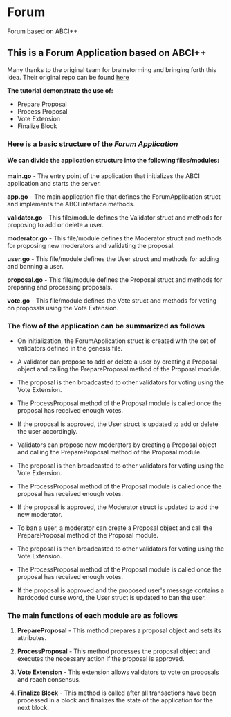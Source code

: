 # Forum

Forum based on ABCI++

## This is a Forum Application based on ABCI++

Many thanks to the original team for brainstorming and bringing forth this idea. Their original repo can be found [here](https://github.com/interchainio/forum)

**The tutorial demonstrate the use of:**

- Prepare Proposal
- Process Proposal
- Vote Extension
- Finalize Block

### Here is a basic structure of the *Forum Application*

#### We can divide the application structure into the following files/modules:

**main.go** - The entry point of the application that initializes the ABCI application and starts the server.

**app.go** - The main application file that defines the ForumApplication struct and implements the ABCI interface methods.

**validator.go** - This file/module defines the Validator struct and methods for proposing to add or delete a user.

**moderator.go** - This file/module defines the Moderator struct and methods for proposing new moderators and validating the proposal.

**user.go** - This file/module defines the User struct and methods for adding and banning a user.

**proposal.go** - This file/module defines the Proposal struct and methods for preparing and processing proposals.

**vote.go** - This file/module defines the Vote struct and methods for voting on proposals using the Vote Extension.

### The flow of the application can be summarized as follows

- On initialization, the ForumApplication struct is created with the set of validators defined in the genesis file.

- A validator can propose to add or delete a user by creating a Proposal object and calling the PrepareProposal method of the Proposal module.

- The proposal is then broadcasted to other validators for voting using the Vote Extension.

- The ProcessProposal method of the Proposal module is called once the proposal has received enough votes.

- If the proposal is approved, the User struct is updated to add or delete the user accordingly.

- Validators can propose new moderators by creating a Proposal object and calling the PrepareProposal method of the Proposal module.

- The proposal is then broadcasted to other validators for voting using the Vote Extension.

- The ProcessProposal method of the Proposal module is called once the proposal has received enough votes.

- If the proposal is approved, the Moderator struct is updated to add the new moderator.

- To ban a user, a moderator can create a Proposal object and call the PrepareProposal method of the Proposal module.

- The proposal is then broadcasted to other validators for voting using the Vote Extension.

- The ProcessProposal method of the Proposal module is called once the proposal has received enough votes.

- If the proposal is approved and the proposed user's message contains a hardcoded curse word, the User struct is updated to ban the user.

### The main functions of each module are as follows

1. **PrepareProposal** - This method prepares a proposal object and sets its attributes.

2. **ProcessProposal** - This method processes the proposal object and executes the necessary action if the proposal is approved.

3. **Vote Extension** - This extension allows validators to vote on proposals and reach consensus.

4. **Finalize Block** - This method is called after all transactions have been processed in a block and finalizes the state of the application for the next block.
